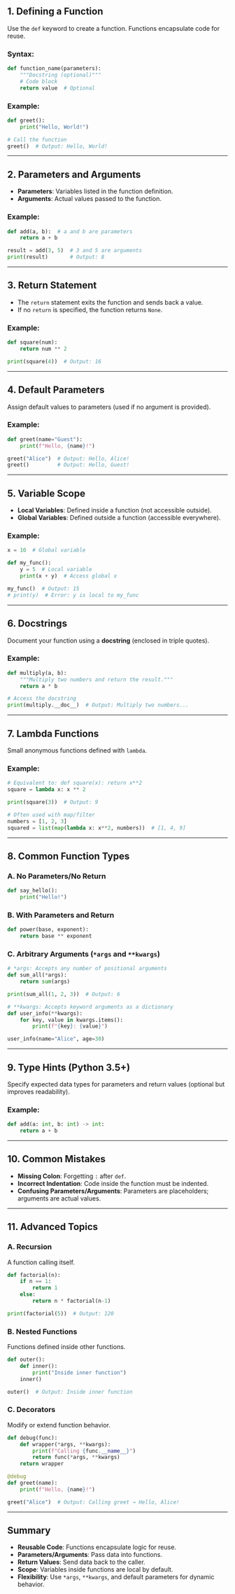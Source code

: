 
## **1. Defining a Function**
Use the `def` keyword to create a function. Functions encapsulate code for reuse.

### **Syntax:**
```python
def function_name(parameters):
    """Docstring (optional)"""
    # Code block
    return value  # Optional
```

### **Example:**
```python
def greet():
    print("Hello, World!")

# Call the function
greet()  # Output: Hello, World!
```

---

## **2. Parameters and Arguments**
- **Parameters**: Variables listed in the function definition.
- **Arguments**: Actual values passed to the function.

### **Example:**
```python
def add(a, b):  # a and b are parameters
    return a + b

result = add(3, 5)  # 3 and 5 are arguments
print(result)       # Output: 8
```

---

## **3. Return Statement**
- The `return` statement exits the function and sends back a value.
- If no `return` is specified, the function returns `None`.

### **Example:**
```python
def square(num):
    return num ** 2

print(square(4))  # Output: 16
```

---

## **4. Default Parameters**
Assign default values to parameters (used if no argument is provided).

### **Example:**
```python
def greet(name="Guest"):
    print(f"Hello, {name}!")

greet("Alice")  # Output: Hello, Alice!
greet()         # Output: Hello, Guest!
```

---

## **5. Variable Scope**
- **Local Variables**: Defined inside a function (not accessible outside).
- **Global Variables**: Defined outside a function (accessible everywhere).

### **Example:**
```python
x = 10  # Global variable

def my_func():
    y = 5  # Local variable
    print(x + y)  # Access global x

my_func()  # Output: 15
# print(y)  # Error: y is local to my_func
```

---

## **6. Docstrings**
Document your function using a **docstring** (enclosed in triple quotes).

### **Example:**
```python
def multiply(a, b):
    """Multiply two numbers and return the result."""
    return a * b

# Access the docstring
print(multiply.__doc__)  # Output: Multiply two numbers...
```

---

## **7. Lambda Functions**
Small anonymous functions defined with `lambda`.

### **Example:**
```python
# Equivalent to: def square(x): return x**2
square = lambda x: x ** 2

print(square(3))  # Output: 9

# Often used with map/filter
numbers = [1, 2, 3]
squared = list(map(lambda x: x**2, numbers))  # [1, 4, 9]
```

---

## **8. Common Function Types**
### **A. No Parameters/No Return**
```python
def say_hello():
    print("Hello!")
```

### **B. With Parameters and Return**
```python
def power(base, exponent):
    return base ** exponent
```

### **C. Arbitrary Arguments (`*args` and `**kwargs`)**
```python
# *args: Accepts any number of positional arguments
def sum_all(*args):
    return sum(args)

print(sum_all(1, 2, 3))  # Output: 6

# **kwargs: Accepts keyword arguments as a dictionary
def user_info(**kwargs):
    for key, value in kwargs.items():
        print(f"{key}: {value}")

user_info(name="Alice", age=30)
```

---

## **9. Type Hints (Python 3.5+)**
Specify expected data types for parameters and return values (optional but improves readability).

### **Example:**
```python
def add(a: int, b: int) -> int:
    return a + b
```

---

## **10. Common Mistakes**
- **Missing Colon**: Forgetting `:` after `def`.
- **Incorrect Indentation**: Code inside the function must be indented.
- **Confusing Parameters/Arguments**: Parameters are placeholders; arguments are actual values.

---

## **11. Advanced Topics**
### **A. Recursion**
A function calling itself.

```python
def factorial(n):
    if n == 1:
        return 1
    else:
        return n * factorial(n-1)

print(factorial(5))  # Output: 120
```

### **B. Nested Functions**
Functions defined inside other functions.

```python
def outer():
    def inner():
        print("Inside inner function")
    inner()

outer()  # Output: Inside inner function
```

### **C. Decorators**
Modify or extend function behavior.

```python
def debug(func):
    def wrapper(*args, **kwargs):
        print(f"Calling {func.__name__}")
        return func(*args, **kwargs)
    return wrapper

@debug
def greet(name):
    print(f"Hello, {name}!")

greet("Alice")  # Output: Calling greet → Hello, Alice!
```

---

## **Summary**
- **Reusable Code**: Functions encapsulate logic for reuse.
- **Parameters/Arguments**: Pass data into functions.
- **Return Values**: Send data back to the caller.
- **Scope**: Variables inside functions are local by default.
- **Flexibility**: Use `*args`, `**kwargs`, and default parameters for dynamic behavior.
